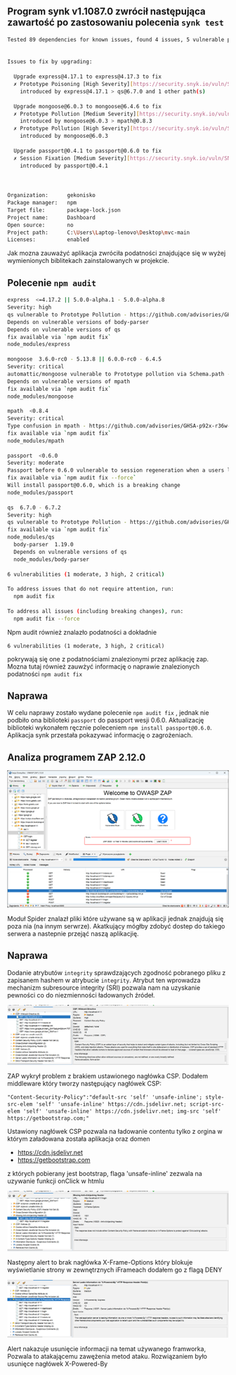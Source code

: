 ## Program synk v1.1087.0 zwrócił następująca zawartość po zastosowaniu polecenia `synk test`

```sh
Tested 89 dependencies for known issues, found 4 issues, 5 vulnerable paths.


Issues to fix by upgrading:

  Upgrade express@4.17.1 to express@4.17.3 to fix
  ✗ Prototype Poisoning [High Severity][https://security.snyk.io/vuln/SNYK-JS-QS-3153490] in qs@6.7.0
    introduced by express@4.17.1 > qs@6.7.0 and 1 other path(s)

  Upgrade mongoose@6.0.3 to mongoose@6.4.6 to fix
  ✗ Prototype Pollution [Medium Severity][https://security.snyk.io/vuln/SNYK-JS-MPATH-1577289] in mpath@0.8.3
    introduced by mongoose@6.0.3 > mpath@0.8.3
  ✗ Prototype Pollution [High Severity][https://security.snyk.io/vuln/SNYK-JS-MONGOOSE-2961688] in mongoose@6.0.3
    introduced by mongoose@6.0.3

  Upgrade passport@0.4.1 to passport@0.6.0 to fix
  ✗ Session Fixation [Medium Severity][https://security.snyk.io/vuln/SNYK-JS-PASSPORT-2840631] in passport@0.4.1
    introduced by passport@0.4.1



Organization:      gekonisko
Package manager:   npm
Target file:       package-lock.json
Project name:      Dashboard
Open source:       no
Project path:      C:\Users\Laptop-lenovo\Desktop\mvc-main
Licenses:          enabled
```

Jak mozna zauważyć aplikacja zwróciła podatności znajdujące się w wyżej wymienionych biblitekach zainstalowanych w projekcie.

## Polecenie `npm audit`

```sh
express  <=4.17.2 || 5.0.0-alpha.1 - 5.0.0-alpha.8
Severity: high
qs vulnerable to Prototype Pollution - https://github.com/advisories/GHSA-hrpp-h998-j3pp
Depends on vulnerable versions of body-parser
Depends on vulnerable versions of qs
fix available via `npm audit fix`
node_modules/express

mongoose  3.6.0-rc0 - 5.13.8 || 6.0.0-rc0 - 6.4.5
Severity: critical
automattic/mongoose vulnerable to Prototype pollution via Schema.path - https://github.com/advisories/GHSA-f825-f98c-gj3g
Depends on vulnerable versions of mpath
fix available via `npm audit fix`
node_modules/mongoose

mpath  <0.8.4
Severity: critical
Type confusion in mpath - https://github.com/advisories/GHSA-p92x-r36w-9395
fix available via `npm audit fix`
node_modules/mpath

passport  <0.6.0
Severity: moderate
Passport before 0.6.0 vulnerable to session regeneration when a users logs in or out - https://github.com/advisories/GHSA-v923-w3x8-wh69
fix available via `npm audit fix --force`
Will install passport@0.6.0, which is a breaking change
node_modules/passport

qs  6.7.0 - 6.7.2
Severity: high
qs vulnerable to Prototype Pollution - https://github.com/advisories/GHSA-hrpp-h998-j3pp
fix available via `npm audit fix`
node_modules/qs
  body-parser  1.19.0
  Depends on vulnerable versions of qs
  node_modules/body-parser

6 vulnerabilities (1 moderate, 3 high, 2 critical)

To address issues that do not require attention, run:
  npm audit fix

To address all issues (including breaking changes), run:
  npm audit fix --force
```

Npm audit również znalazło podatności a dokładnie

```
6 vulnerabilities (1 moderate, 3 high, 2 critical)
```

pokrywają się one z podatnościami znalezionymi przez aplikację zap. Mozna tutaj również zauwżyć informację o naprawie znalezionych podatności `npm audit fix`

## Naprawa

W celu naprawy zostało wydane polecenie `npm audit fix` , jednak nie podbiło ona biblioteki `passport` do passport wesji 0.6.0. Aktualizację biblioteki wykonałem ręcznie poleceniem `npm install passport@0.6.0`. Aplikacja synk przestała pokazywać informację o zagrożeniach.

## Analiza programem ZAP 2.12.0

![zap](zap_1.png "zap")

Moduł Spider znalazł pliki które używane są w aplikacji jednak znajdują się poza nia (na innym serwrze). Akatkujący mógłby zdobyć dostep do takiego serwera a nastepnie przejąć naszą aplikacjię.

## Naprawa

Dodanie atrybutów `integrity` sprawdzających zgodność pobranego pliku z zapisanem hashem w atrybucie `integrity`. Atrybut ten wprowadza mechanizm subresource integrity (SRI) pozwala nam na uzyskanie pewności co do niezmienności ładowanych źródeł.

![zap](zap_2.png "zap")

ZAP wykrył problem z brakiem ustawionego nagłówka CSP.
Dodałem middleware który tworzy następujący nagłówek CSP:

```
"Content-Security-Policy":"default-src 'self' 'unsafe-inline'; style-src-elem 'self' 'unsafe-inline' https://cdn.jsdelivr.net; script-src-elem 'self' 'unsafe-inline' https://cdn.jsdelivr.net; img-src 'self' https://getbootstrap.com;"
```

Ustawiony nagłówek CSP pozwala na ładowanie contentu tylko z orgina w którym załadowana została aplikacja oraz domen

- https://cdn.jsdelivr.net
- https://getbootstrap.com

z których pobierany jest bootstrap, flaga 'unsafe-inline' zezwala na uzywanie funkcji onClick w htmlu

![zap](zap_3.png "zap")

Następny alert to brak nagłówka X-Frame-Options który blokuje wyświetlanie strony w zewnętrznych iFrameach dodałem go z flagą DENY

![zap](zap_4.png "zap")

Alert nakazuje usunięcie informacji na temat używanego framworka, Pozwala to atakającemu zawężenia metod ataku.
Rozwiązaniem było usunięce nagłówek X-Powered-By
